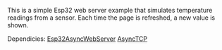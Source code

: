 This is a simple Esp32 web server example that simulates temperature readings from a sensor.
Each time the page is refreshed, a new value is shown.

Dependicies:
[Esp32AsyncWebServer](https://github.com/me-no-dev/ESPAsyncWebServer) 
[AsyncTCP](https://github.com/me-no-dev/AsyncTCP)


